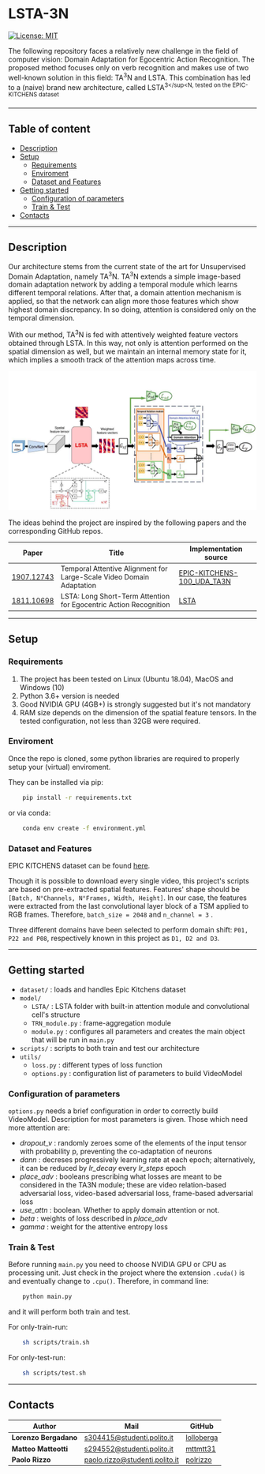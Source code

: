 # LSTA-3N

[![License: MIT](https://img.shields.io/badge/License-MIT-yellow.svg)](https://opensource.org/licenses/MIT)

The following repository faces a relatively new challenge in the field of computer vision: Domain Adaptation for Egocentric Action Recognition.
The proposed method focuses only on verb recognition and makes use of two well-known solution in this field: TA<sup>3</sup>N and LSTA.
This combination has led to a (naive) brand new architecture, called LSTA<sup>3</sup<N, tested on the EPIC-KITCHENS dataset

--------------------------------------------------------------

## Table of content
- [Description](#description)
- [Setup](#setup)
  - [Requirements](#requirements)
  - [Enviroment](#enviroment)
  - [Dataset and Features](#dataset-and-features)
- [Getting started](#getting-started)
    - [Configuration of parameters](#configuration-of-parameters)
    - [Train & Test](#train--test)
- [Contacts](#contacts)

--------------------------------------------------------------

## Description
Our architecture stems from the current state of the art for Unsupervised Domain Adaptation, namely TA<sup>3</sup>N.
TA<sup>3</sup>N extends a simple image-based domain adaptation network by adding a temporal module which learns different temporal relations. After that, a domain attention mechanism is applied, so that the network can align more those features which show highest domain discrepancy. In so doing, attention is considered only on the temporal dimension.
  
With our method, TA<sup>3</sup>N is fed with attentively weighted feature vectors obtained through LSTA. In this way, not only is attention performed on the spatial dimension as well, but we maintain an internal memory state for it, which implies a smooth track of the attention maps across time.

<p align="center"><img src="model/Architecture.jpg" alt="LSTA3N_Architecture" width="700"/></p>
  
The ideas behind the project are inspired by the following papers and the corresponding GitHub repos.

| Paper | Title | Implementation source |
| ----- | ----- | --------------------- |
| [1907.12743](https://arxiv.org/abs/1907.12743) | Temporal Attentive Alignment for Large-Scale Video Domain Adaptation | [EPIC-KITCHENS-100_UDA_TA3N](https://github.com/jonmun/EPIC-KITCHENS-100_UDA_TA3N) |
| [1811.10698](https://arxiv.org/abs/1811.10698) | LSTA: Long Short-Term Attention for Egocentric Action Recognition | [LSTA](https://github.com/swathikirans/LSTA) |

--------------------------------------------------------------

## Setup

### Requirements
1. The project has been tested on Linux (Ubuntu 18.04), MacOS and Windows (10)
2. Python 3.6+ version is needed
3. Good NVIDIA GPU (4GB+) is strongly suggested but it's not mandatory
4. RAM size depends on the dimension of the spatial feature tensors. In the tested configuration, not less than 32GB were required.

### Enviroment
Once the repo is cloned, some python libraries are required to properly setup your (virtual) enviroment.


They can be installed via pip:
```bash
    pip install -r requirements.txt
```

or via conda:
```bash
    conda env create -f environment.yml
```

### Dataset and Features
EPIC KITCHENS dataset can be found [here](https://epic-kitchens.github.io/2022). 

Though it is possible to download every single video, this project's scripts are based on pre-extracted spatial features. Features' shape should be `[Batch, N°Channels, N°Frames, Width, Height]`. In our case, the features were extracted from the last convolutional layer block of a TSM applied to RGB frames. Therefore, `batch_size = 2048` and `n_channel = 3` .

Three different domains have been selected to perform domain shift: `P01, P22 and P08`, respectively known in this project as `D1, D2 and D3`.

--------------------------------------------------------------

## Getting started

* `dataset/` : loads and handles Epic Kitchens dataset
* `model/`
    * `LSTA/` : LSTA folder with built-in attention module and convolutional cell's structure
    * `TRN_module.py` : frame-aggregation module
    * `module.py` : configures all parameters and creates the main object that will be run in `main.py`
* `scripts/` : scripts to both train and test our architecture
* `utils/`
    * `loss.py` : different types of loss function
    * `options.py` : configuration list of parameters to build VideoModel

### Configuration of parameters
`options.py` needs a brief configuration in order to correctly build VideoModel. Description for most parameters is given. Those which need more attention are:

* *dropout_v* : randomly zeroes some of the elements of the input tensor with probability p, preventing the co-adaptation of neurons
* *dann* : decreses progressively learning rate at each epoch; alternatively, it can be reduced by *lr_decay* every *lr_steps* epoch
* *place_adv* : booleans prescribing what losses are meant to be considered in the TA3N module; these are video relation-based adversarial loss, video-based adversarial loss, frame-based adversarial loss
* *use_attn* : boolean. Whether to apply domain attention or not.
* *beta* : weights of loss described in *place_adv*
* *gamma* : weight for the attentive entropy loss

### Train & Test
Before running `main.py` you need to choose NVIDIA GPU or CPU as processing unit. Just check in the project where the extension `.cuda()` is and eventually change to `.cpu()`. Therefore, in command line:

```bash
    python main.py
```
and it will perform both train and test.

For only-train-run:
```sh
    sh scripts/train.sh
```

For only-test-run:
```sh
    sh scripts/test.sh
```

--------------------------------------------------------------

## Contacts

| Author | Mail | GitHub | 
| ------ | ---- | ------ |
| **Lorenzo Bergadano** | s304415@studenti.polito.it | [lolloberga](https://github.com/lolloberga) |
| **Matteo Matteotti** | s294552@studenti.polito.it | [mttmtt31](https://github.com/mttmtt31) |
| **Paolo Rizzo** | paolo.rizzo@studenti.polito.it | [polrizzo](https://github.com/polrizzo) |


